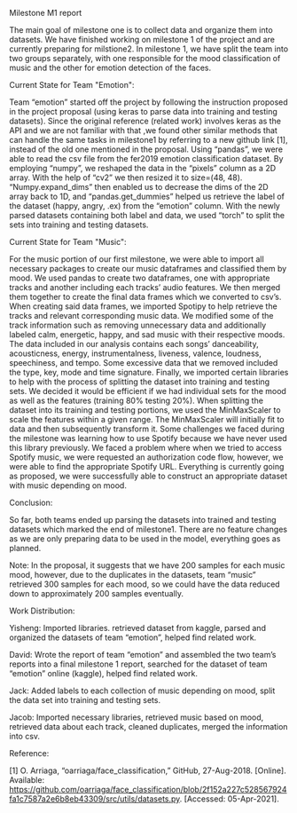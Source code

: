 Milestone M1 report


 
The main goal of milestone one is to collect data and organize them into datasets. We have finished working on milestone 1 of the project and are currently preparing for milstione2. In milestone 1, we have split the team into two groups separately, with one responsible for the mood classification of music and the other for emotion detection of the faces. 

Current State for Team "Emotion":

Team “emotion” started off the project by following the instruction proposed in the project proposal (using keras to parse data into training and testing datasets). Since the original reference (related work) involves keras as the API and we are not familiar with that ,we found other similar methods that can handle the same tasks in milestone1 by referring to a new github link [1], instead of the old one mentioned in the proposal. Using “pandas”, we were able to read the csv file from the fer2019 emotion classification dataset. By employing “numpy”, we reshaped the data in the “pixels” column as a 2D array. With the help of “cv2” we then resized it to size=(48, 48). “Numpy.expand_dims” then enabled us to decrease the dims of the 2D array back to 1D, and “pandas.get_dummies” helped us retrieve the label of the dataset (happy, angry, .ex) from the “emotion” column. With the newly parsed datasets containing both label and data, we used “torch” to split the sets into training and testing datasets.

Current State for Team "Music":

For the music portion of our first milestone, we were able to import all necessary packages to create our music dataframes and classified them by mood. We used pandas to create two dataframes, one with appropriate tracks and another including each tracks’ audio features. We then merged them together to create the final data frames which we converted to csv’s. When creating said data frames, we imported Spotipy to help retrieve the tracks and relevant corresponding music data. We modified some of the track information such as removing unnecessary data and additionally labeled calm, energetic, happy, and sad music with their respective moods. The data included in our analysis contains each songs’ danceability, acousticness, energy, instrumentalness, liveness, valence, loudness, speechiness, and tempo. Some excessive data that we removed included the type, key, mode and time signature. Finally, we imported certain libraries to help with the process of splitting the dataset into training and testing sets. We decided it would be efficient if we had individual sets for the mood as well as the features (training 80% testing 20%). When splitting the dataset into its training and testing portions, we used the MinMaxScaler to scale the features within a given range. The MinMaxScaler will initially fit to data and then subsequently transform it. Some challenges we faced during the milestone was learning how to use Spotify because we have never used this library previously. We faced a problem where when we tried to access Spotify music, we were requested an authorization code flow, however, we were able to find the appropriate Spotify URL. Everything is currently going as proposed, we were successfully able to construct an appropriate dataset with music depending on mood. 

Conclusion:

So far, both teams ended up parsing the datasets into trained and testing datasets which marked the end of milestone1. There are no feature changes as we are only preparing data to be used in the model, everything goes as planned. 

Note: In the proposal, it suggests that we have 200 samples for each music mood, however, due to the duplicates in the datasets, team “music” retrieved 300 samples for each mood, so we could have the data reduced down to approximately 200 samples eventually.

Work Distribution:  

Yisheng: Imported libraries. retrieved dataset from kaggle, parsed and organized  the datasets of team “emotion”, helped find related work.

David: Wrote the report of team “emotion” and assembled the two team’s reports into a final milestone 1 report, searched for the dataset of team “emotion” online (kaggle), helped find related work.

Jack: Added labels to each collection of music depending on mood, split the data set into training and testing sets.

Jacob: Imported necessary libraries, retrieved music based on mood, retrieved data about each track, cleaned duplicates, merged the information into csv.

Reference:

[1]  O. Arriaga, “oarriaga/face_classification,” GitHub, 27-Aug-2018. [Online]. Available: https://github.com/oarriaga/face_classification/blob/2f152a227c528567924fa1c7587a2e6b8eb43309/src/utils/datasets.py. [Accessed: 05-Apr-2021]. 
